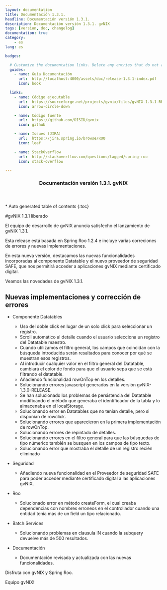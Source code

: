 ```yaml
---
layout: documentation
title: Documentación 1.3.1.
headline: Documentación versión 1.3.1.
description: Documentación versión 1.3.1. gvNIX
tags: [version, doc, changelog]
documentation: true
category:
    - es
lang: es

badges:

  # Customize the documentation links. Delete any entries that do not apply.
  guides:
    - name: Guía Documentación
      url:  http://localhost:4000/assets/doc/release-1.3.1-index.pdf
      icon: book

  links:
    - name: Código ejecutable
      url:  https://sourceforge.net/projects/gvnix/files/gvNIX-1.3.1-RELEASE.zip/download
      icon: arrow-circle-down

    - name: Código fuente
      url:  https://github.com/DISID/gvnix
      icon: github

    - name: Issues (JIRA)
      url:  https://jira.spring.io/browse/ROO
      icon: leaf

    - name: StackOverflow
      url:  http://stackoverflow.com/questions/tagged/spring-roo
      icon: stack-overflow

---
```


<section id="table-of-contents" class="toc">
  <header>
    <h3>Documentación versión 1.3.1. gvNIX</h3>
  </header>
<div id="drawer" markdown="1">
*  Auto generated table of contents
{:toc}
</div>
</section><!-- /#table-of-contents -->

#gvNIX 1.3.1 liberado

El equipo de desarrollo de gvNIX anuncia satisfecho el lanzamiento de gvNIX 1.3.1.

Esta release está basada en Spring Roo 1.2.4 e incluye varias correciones de errores
y nuevas implementaciones.

En esta nueva versión, destacamos las nuevas funcionalidades incorporadas al componente Datatable y el nuevo
proveedor de seguridad SAFE, que nos permitirá acceder a aplicaciones gvNIX mediante certificado digital.

Veamos las novedades de gvNIX 1.3.1.


## Nuevas implementaciones y corrección de errores

* Componente Datatables

  * Uso del doble click en lugar de un solo click para seleccionar un registro.
  * Scroll automático al detalle cuando el usuario selecciona un registro del Datatable maestro.
  * Cuando utilizamos el filtro general, los campos que coincidan con la búsqueda introducida serán resaltados para conocer por qué se muestran esos registros.
  * Al introducir cualquier valor en el filtro general del Datatable, cambiará el color de fondo para que el usuario sepa que se está filtrando el datatable.
  * Añadiendo funcionalidad rowOnTop en los detalles.
  * Solucionando errores javascript generados en la versión gvNIX-1.3.0-RELEASE.
  * Se han solucionado los problemas de persistencia del Datatable modificando el método que generaba el identificador de la tabla y lo almacenaba en el localStorage.
  * Solucionando error en Datatables que no tenian detalle, pero si disponian de rowclick.
  * Solucionando errores que aparecieron en la primera implementación de rowOnTop.
  * Solucionando errores de repintado de detalles.
  * Solucionando errores en el filtro general para que las búsquedas de tipo númerico también se busquen en los campos de tipo texto.
  * Solucionando error que mostraba el detalle de un registro recién eliminado

* Seguridad

  * Añadiendo nueva funcionalidad en el Proveedor de seguridad SAFE para poder acceder mediante certificado digital a las aplicaciones gvNIX.

* Roo

  * Solucionado error en método createForm, el cual creaba dependencias con nombres erroneos en el controllador cuando una entidad tenia más de un field un tipo relacionado.

* Batch Services

  * Solucionando problemas en clausula IN cuando la subquery devuelve más de 500 resultados.

* Documentación

  * Documentación revisada y actualizada con las nuevas funcionalidades.


Disfruta con gvNIX y Spring Roo.

Equipo gvNIX!